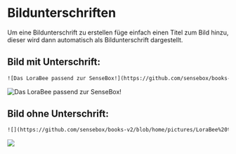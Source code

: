 # Bildunterschriften 

Um eine Bildunterschrift zu erstellen füge einfach einen Titel zum Bild hinzu, dieser wird dann automatisch als Bildunterschrift dargestellt. 

## Bild mit Unterschrift:

```html
![Das LoraBee passend zur SenseBox!](https://github.com/sensebox/books-v2/blob/home/pictures/LoraBee%20top.png?raw=true)
```

![Das LoraBee passend zur SenseBox!](https://github.com/sensebox/books-v2/blob/home/pictures/LoraBee%20top.png?raw=true)

## Bild ohne Unterschrift:

```html
![](https://github.com/sensebox/books-v2/blob/home/pictures/LoraBee%20top.png?raw=true)
```

![](https://github.com/sensebox/books-v2/blob/home/pictures/LoraBee%20top.png?raw=true)